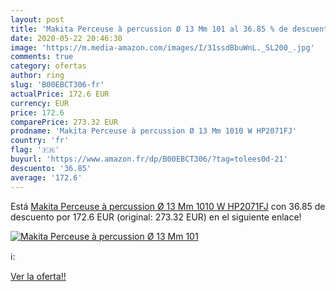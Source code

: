 ```yaml
---
layout: post
title: 'Makita Perceuse à percussion Ø 13 Mm 101 al 36.85 % de descuento'
date: 2020-05-22 20:46:30
image: 'https://m.media-amazon.com/images/I/31ssdBbuWnL._SL200_.jpg'
comments: true
category: ofertas
author: ring
slug: 'B00EBCT306-fr'
actualPrice: 172.6 EUR
currency: EUR
price: 172.6
comparePrice: 273.32 EUR
prodname: 'Makita Perceuse à percussion Ø 13 Mm 1010 W HP2071FJ'
country: 'fr'
flag: '🇫🇷'
buyurl: 'https://www.amazon.fr/dp/B00EBCT306/?tag=tolees0d-21'
descuento: '36.85'
average: '172.6'
---
```


Está [Makita Perceuse à percussion Ø 13 Mm 1010 W HP2071FJ](https://www.amazon.fr/dp/B00EBCT306/?tag=tolees0d-21) con 36.85 de descuento por 172.6 EUR (original: 273.32 EUR) en el siguiente enlace!

[![Makita Perceuse à percussion Ø 13 Mm 101](https://m.media-amazon.com/images/I/31ssdBbuWnL._SL200_.jpg)](https://www.amazon.fr/dp/B00EBCT306/?tag=tolees0d-21)

ℹ️:


[Ver la oferta!!](https://www.amazon.fr/dp/B00EBCT306/?tag=tolees0d-21)
